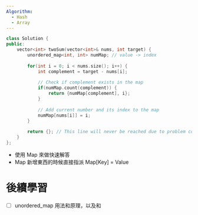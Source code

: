```yaml
---
Algorithm:
  - Hash
  - Array
---
```


```Cpp
class Solution {
public:
	vector<int> twoSum(vector<int>& nums, int target) {
		unordered_map<int, int> numMap; // value -> index
		
		for(int i = 0; i < nums.size(); i++) {
			int complement = target - nums[i];
			
			// Check if complement exists in the map
			if(numMap.count(complement)) {
				return {numMap[complement], i};
			}
			
			// Add current number and its index to the map
			numMap[nums[i]] = i;
		}
		
		return {}; // This line will never be reached due to problem constraints
	}
};
```
- 使用 Map 來做快速解答
- Map 新增東西的時候直接指派 Map[Key] = Value

# 後續學習
- [ ] unordered_map 用法和原理，以及和 